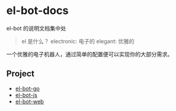# el-bot-docs

el-bot 的说明文档集中处

> el 是什么？
> electronic: 电子的
> elegant: 优雅的

一个优雅的电子机器人，通过简单的配置便可以实现你的大部分需求。

## Project

- [el-bot-go](https://github.com/ElpsyCN/el-bot-go)
- [el-bot-js](https://github.com/ElpsyCN/el-bot-js)
- [el-bot-web](https://github.com/ElpsyCN/el-bot-web)
